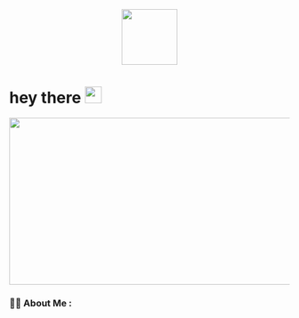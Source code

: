 

  </a>
</div>

<div id="header" align="center">
  <img src="https://media.giphy.com/media/M9gbBd9nbDrOTu1Mqx/giphy.gif" width="100"/>
</div>

  </a>
</div>
<img src="https://komarev.com/ghpvc/?username=MalykhinViktor&style=flat-square&color=blue" alt=""/>


<h1>
  hey there
  <img src="https://media.giphy.com/media/hvRJCLFzcasrR4ia7z/giphy.gif" width="30px"/>
</h1>


<div align="center">
  <img src="https://media.giphy.com/media/v1.Y2lkPTc5MGI3NjExMmIzYTkzNDc5OTIwZjMyNjE0ZTVjNDNmMTJjYmQ2YWJkMzJiMmI5NCZlcD12MV9pbnRlcm5hbF9naWZzX2dpZklkJmN0PWc/wWLr7TloC1NLOqRbac/giphy-downsized-large.gif" width="600" height="300"/>
</div>

### :man_technologist: About Me :
